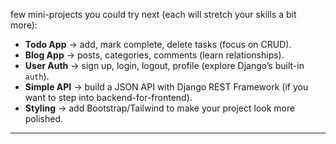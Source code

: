 few mini-projects you could try next (each will stretch your skills a bit more):

* **Todo App** → add, mark complete, delete tasks (focus on CRUD).
* **Blog App** → posts, categories, comments (learn relationships).
* **User Auth** → sign up, login, logout, profile (explore Django’s built-in `auth`).
* **Simple API** → build a JSON API with Django REST Framework (if you want to step into backend-for-frontend).
* **Styling** → add Bootstrap/Tailwind to make your project look more polished.

---
